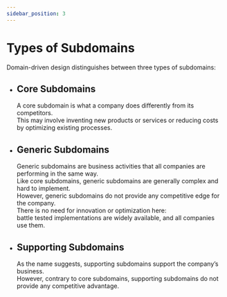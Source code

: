 ```yaml
---
sidebar_position: 3
---
```


# Types of Subdomains

Domain-driven design distinguishes between three types of subdomains:

- ## Core Subdomains

  A core subdomain is what a company does differently from its competitors.  
  This may involve inventing new products or services or reducing costs by optimizing existing processes.

- ## Generic Subdomains

  Generic subdomains are business activities that all companies are performing in the same way.  
  Like core subdomains, generic subdomains are generally complex and hard to implement.  
  However, generic subdomains do not provide any competitive edge for the company.  
  There is no need for innovation or optimization here:  
  battle tested implementations are widely available, and all companies use them.

- ## Supporting Subdomains

  As the name suggests, supporting subdomains support the company’s business.  
  However, contrary to core subdomains, supporting subdomains do not provide any competitive advantage.
